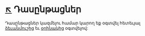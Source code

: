 # [:arrow_upper_left:](../../../) Դասընթացներ  
Դասընթացներ կազմելու համար կարող եք օգտվել հետեւյալ [ձեւանմուշից](./template/README.md) եւ [օրինակից](./example/README.md) օգտվելով:

